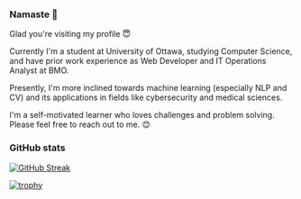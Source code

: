 ### Namaste 🙏

Glad you're visiting my profile 😇

Currently I'm a student at University of Ottawa, studying Computer Science, and have prior work experience as Web Developer and IT Operations Analyst at BMO.

Presently, I'm more inclined towards machine learning (especially NLP and CV) and its applications in fields like cybersecurity and medical sciences.

I'm a self-motivated learner who loves challenges and problem solving. Please feel free to reach out to me. 😊

### GitHub stats

[![GitHub Streak](https://streak-stats.demolab.com/?user=DenverCoder1)](https://git.io/streak-stats)

[![trophy](https://github-profile-trophy.vercel.app/?username=ryo-ma)](https://github.com/ryo-ma/github-profile-trophy)

<!--
**pranav-kural/pranav-kural** is a ✨ _special_ ✨ repository because its `README.md` (this file) appears on your GitHub profile.

Here are some ideas to get you started:

- 🔭 I’m currently working on ...
- 🌱 I’m currently learning ...
- 👯 I’m looking to collaborate on ...
- 🤔 I’m looking for help with ...
- 💬 Ask me about ...
- 📫 How to reach me: ...
- 😄 Pronouns: ...
- ⚡ Fun fact: ...
-->
